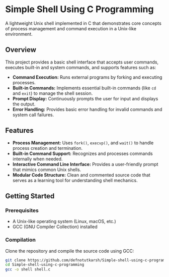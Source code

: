 # Simple Shell Using C Programming

A lightweight Unix shell implemented in C that demonstrates core concepts of process management and command execution in a Unix-like environment.

## Overview

This project provides a basic shell interface that accepts user commands, executes built-in and system commands, and supports features such as:

- **Command Execution:** Runs external programs by forking and executing processes.
- **Built-in Commands:** Implements essential built-in commands (like `cd` and `exit`) to manage the shell session.
- **Prompt Display:** Continuously prompts the user for input and displays the output.
- **Error Handling:** Provides basic error handling for invalid commands and system call failures.

## Features

- **Process Management:** Uses `fork()`, `execvp()`, and `wait()` to handle process creation and termination.
- **Built-in Command Support:** Recognizes and processes commands internally when needed.
- **Interactive Command Line Interface:** Provides a user-friendly prompt that mimics common Unix shells.
- **Modular Code Structure:** Clean and commented source code that serves as a learning tool for understanding shell mechanics.

## Getting Started

### Prerequisites

- A Unix-like operating system (Linux, macOS, etc.)
- GCC (GNU Compiler Collection) installed

### Compilation

Clone the repository and compile the source code using GCC:

```bash
git clone https://github.com/defnotutkarsh/Simple-shell-using-c-programming.git
cd Simple-shell-using-c-programming
gcc -o shell shell.c
